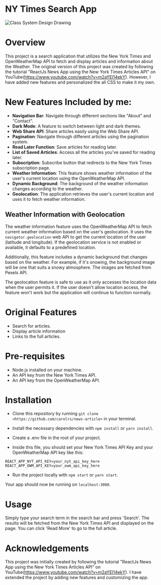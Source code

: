 # NY Times Search App

![Class System Design Drawing](docs/news-articles-ny.gif?raw=true "News")

# Overview
This project is a search application that utilizes the New York Times and OpenWeatherMap API to fetch and display articles and information about the Weather. The original version of this project was created by following the tutorial "ReactJs News App using the New York Times Articles API" on YouTube(https://www.youtube.com/watch?v=m2aYEl14ekY). However, I have added new features and personalized the all CSS to make it my own.

# New Features Included by me:

- **Navigation Bar**: Navigate through different sections like "About" and "Contact".
- **Dark Mode**: A feature to switch between light and dark themes.
- **Web Share API**: Share articles easily using the Web Share API.
- **Pagination**: Navigate through different articles using the pagination system.
- **Read Later Function**: Save articles for reading later.
- **List of Saved Articles**: Access all the articles you've saved for reading later.
- **Subscription**: Subscribe button that redirects to the New York Times subscription page.
- **Weather Information**: This feature shows weather information of the user's current location using the OpenWeatherMap API.
- **Dynamic Background**: The background of the weather information changes according to the weather.
- **Geolocation**: The application retrieves the user's current location and uses it to fetch weather information.

## Weather Information with Geolocation

The weather information feature uses the OpenWeatherMap API to fetch current weather information based on the user's geolocation. It uses the `navigator.geolocation` web API to get the current location of the user (latitude and longitude). If the geolocation service is not enabled or available, it defaults to a predefined location.

Additionally, this feature includes a dynamic background that changes based on the weather. For example, if it's snowing, the background image will be one that suits a snowy atmosphere. The images are fetched from Pexels API.

The geolocation feature is safe to use as it only accesses the location data when the user permits it. If the user doesn't allow location access, the feature won't work but the application will continue to function normally.

# Original Features 

* Search for articles.
* Display article information 
* Links to the full articles.

# Pre-requisites
* Node.js installed on your machine.
* An API key from the New York Times API.
* An API key from the OpenWeatherMap API.

# Installation
* Clone this repository by running `git clone <https://github.com/carolrs/news-article>` in your terminal.

* Install the necessary dependencies with `npm install` or `yarn install`.

* Create a .env file in the root of your project.

* Inside this file, you should set your New York Times API Key and your OpenWeatherMap API key like this:

```
REACT_APP_NYT_API_KEY=your_nyt_api_key_here
REACT_APP_OWM_API_KEY=your_owm_api_key_here
```

* Run the project locally with `npm start` or `yarn start`.

Your app should now be running on `localhost:3000`.

# Usage

Simply type your search term in the search bar and press 'Search'. The results will be fetched from the New York Times API and displayed on the page. You can click 'Read More' to go to the full article.

# Acknowledgements

This project was initially created by following the tutorial "ReactJs News App using the New York Times Articles API" on YouTube(https://www.youtube.com/watch?v=m2aYEl14ekY). I have extended the project by adding new features and customizing the app.

